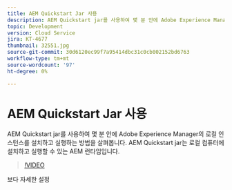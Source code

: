 ```yaml
---
title: AEM Quickstart Jar 사용
description: AEM Quickstart jar를 사용하여 몇 분 안에 Adobe Experience Manager의 로컬 인스턴스를 설치하고 실행하는 방법을 살펴봅니다. AEM Quickstart jar는 로컬 컴퓨터에 설치하고 실행할 수 있는 AEM 런타임입니다.
topic: Development
version: Cloud Service
jira: KT-4677
thumbnail: 32551.jpg
source-git-commit: 30d6120ec99f7a95414dbc31c0cb002152bd6763
workflow-type: tm+mt
source-wordcount: '97'
ht-degree: 0%

---
```



# AEM Quickstart Jar 사용

AEM Quickstart jar를 사용하여 몇 분 안에 Adobe Experience Manager의 로컬 인스턴스를 설치하고 실행하는 방법을 살펴봅니다. AEM Quickstart jar는 로컬 컴퓨터에 설치하고 실행할 수 있는 AEM 런타임입니다.

>[!VIDEO](https://video.tv.adobe.com/v/32551?quality=12&learn=on)

보다 자세한 설정